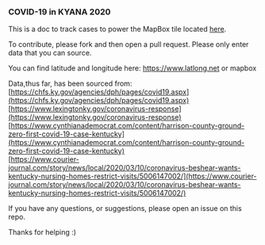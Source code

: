 ###  COVID-19 in KYANA 2020  

This is a doc to track cases to power the MapBox tile located [here](https://api.mapbox.com/styles/v1/civicdataally/ck7mjpne200cv1ilhrqh4vmn1.html?fresh=true&title=view&access_token=pk.eyJ1IjoiY2l2aWNkYXRhYWxseSIsImEiOiI2ZGJjZTIyN2FjODA1MWUwNTM2NGVkMDJkOTg1ZGEzMiJ9.knVrcTIOM6xUxCOqtyFcaw).  

To contribute, please fork and then open a pull request. Please only enter data that you can source.  

You can find latitude and longitude here: https://www.latlong.net or mapbox  

Data,thus far, has been sourced from:
    [https://chfs.ky.gov/agencies/dph/pages/covid19.aspx](https://chfs.ky.gov/agencies/dph/pages/covid19.aspx)
    [https://www.lexingtonky.gov/coronavirus-response](https://www.lexingtonky.gov/coronavirus-response)  
    [https://www.cynthianademocrat.com/content/harrison-county-ground-zero-first-covid-19-case-kentucky](https://www.cynthianademocrat.com/content/harrison-county-ground-zero-first-covid-19-case-kentucky)  
    [https://www.courier-journal.com/story/news/local/2020/03/10/coronavirus-beshear-wants-kentucky-nursing-homes-restrict-visits/5006147002/](https://www.courier-journal.com/story/news/local/2020/03/10/coronavirus-beshear-wants-kentucky-nursing-homes-restrict-visits/5006147002/)    

If you have any questions, or suggestions, please open an issue on this repo.  

Thanks for helping :)  
